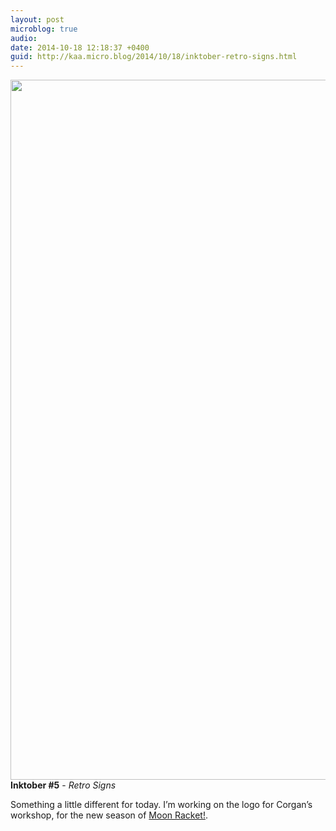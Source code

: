 ```yaml
---
layout: post
microblog: true
audio: 
date: 2014-10-18 12:18:37 +0400
guid: http://kaa.micro.blog/2014/10/18/inktober-retro-signs.html
---
```

<img src="https://micro.kaa.bz/uploads/2018/0cee96185f.jpg" alt="" width="840" height="1120" class="alignnone size-full wp-image-350" /><strong>Inktober #5</strong> - <em>Retro Signs</em>

Something a little different for today. I’m working on the logo for Corgan’s workshop, for the new season of <a href="http://www.moonracket.com">Moon Racket!</a>.
